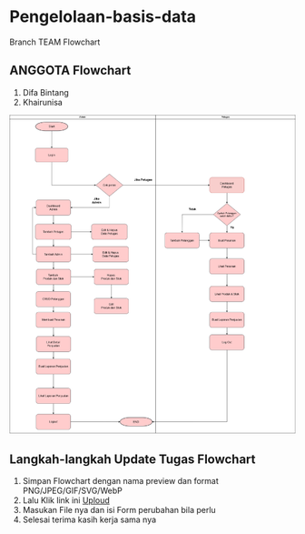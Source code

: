 # Pengelolaan-basis-data
Branch TEAM Flowchart
<h2>ANGGOTA Flowchart</h2>
<ol>
  <li>Difa Bintang</li>
  <li>Khairunisa</li>
</ol>

![Preview](Preview.png)


<h2>Langkah-langkah Update Tugas Flowchart</h2>
<ol>
  <li>Simpan Flowchart dengan nama preview dan format PNG/JPEG/GIF/SVG/WebP</li>
  <li>Lalu Klik link ini <a href="https://github.com/ZAWARUNO/Pengelolaan-basis-data/Flowchart/">Uploud</a></li>
  <li>Masukan File nya dan isi Form perubahan bila perlu</li>
  <li>Selesai terima kasih kerja sama nya</li>
</ol>
